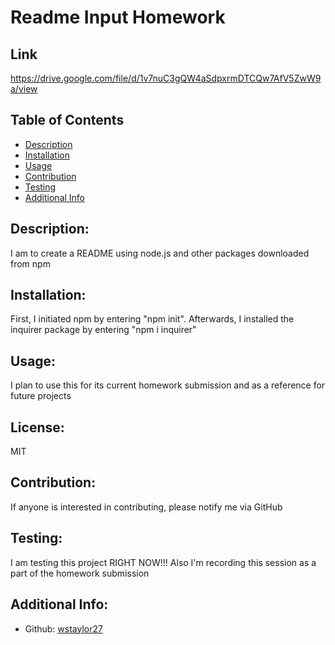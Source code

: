 # Readme Input Homework

  ## Link
  https://drive.google.com/file/d/1v7nuC3gQW4aSdpxrmDTCQw7AfV5ZwW9a/view

  ## Table of Contents 
  - [Description](#description)
  - [Installation](#installation)
  - [Usage](#usage)
  - [Contribution](#contribution)
  - [Testing](#testing)
  - [Additional Info](#additional-info)
  
  ## Description:
  I am to create a README using node.js and other packages downloaded from npm
  
  ## Installation:
  First, I initiated npm by entering "npm init". Afterwards, I installed the inquirer package by entering "npm i inquirer"
  
  ## Usage:
  I plan to use this for its current homework submission and as a reference for future projects
  
  ## License:
  MIT
  
  ## Contribution:
  If anyone is interested in contributing, please notify me via GitHub
  
  ## Testing:
  I am testing this project RIGHT NOW!!! Also I'm recording this session as a part of the homework submission
  
  ## Additional Info:
  - Github: [wstaylor27](https://github.com/wstaylor27)
